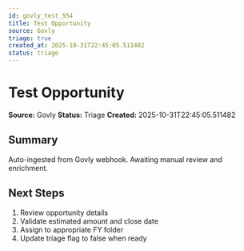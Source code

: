 ```yaml
---
id: govly_test_554
title: Test Opportunity
source: Govly
triage: true
created_at: 2025-10-31T22:45:05.511482
status: triage
---
```


# Test Opportunity

**Source:** Govly
**Status:** Triage
**Created:** 2025-10-31T22:45:05.511482

## Summary

Auto-ingested from Govly webhook. Awaiting manual review and enrichment.

## Next Steps

1. Review opportunity details
2. Validate estimated amount and close date
3. Assign to appropriate FY folder
4. Update triage flag to false when ready
